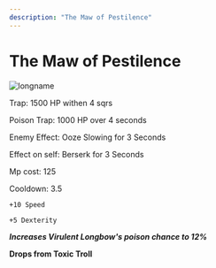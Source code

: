 ```yaml
---
description: "The Maw of Pestilence"
---
```


# The Maw of Pestilence

![longname](https://vwiki.valorserver.com/api/item/picture/the%20maw%20of%20pestilence)

Trap: 1500 HP withen 4 sqrs

Poison Trap: 1000 HP over 4 seconds

Enemy Effect: Ooze Slowing for 3 Seconds

Effect on self: Berserk for 3 Seconds

Mp cost: 125

Cooldown: 3.5


    +10 Speed

    +5 Dexterity

***Increases Virulent Longbow's poison chance to 12%***

**Drops from Toxic Troll** 